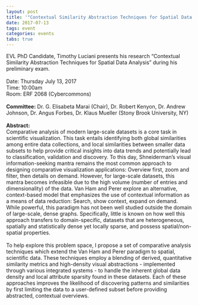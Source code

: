 ```yaml
---
layout: post
title: '"Contextual Similarity Abstraction Techniques for Spatial Data Analysis"'
date: 2017-07-13
tags: event
categories: events
tabs: true
---
```


EVL PhD Candidate, Timothy Luciani presents his research &ldquo;Contextual Similarity Abstraction Techniques for Spatial Data Analysis&rdquo; during his preliminary exam.<br><br>
Date: Thursday July 13, 2017<br>
Time: 10:00am<br>
Room: ERF 2068 (Cybercommons)<br><br>
<strong>Committee:</strong> Dr. G. Elisabeta Marai (Chair), Dr. Robert Kenyon, Dr. Andrew Johnson, Dr. Angus Forbes, Dr. Klaus Mueller (Stony Brook University, NY)<br><br>
<strong>Abstract:</strong><br>
Comparative analysis of modern large-scale datasets is a core task in scientific visualization. This task entails identifying both global similarities among entire data collections, and local similarities between smaller data subsets to help provide critical insights into data trends and potentially lead to classification, validation and discovery. To this day, Shneiderman&rsquo;s visual information-seeking mantra remains the most common approach to designing comparative visualization applications: Overview first, zoom and filter, then details on demand. However, for large-scale datasets, this mantra becomes infeasible due to the high volume (number of entries and dimensionality) of the data. Van Ham and Perer explore an alternative, context-based model that emphasizes the use of contextual information as a means of data reduction: Search, show context, expand on demand. While powerful, this paradigm has not been well studied outside the domain of large-scale, dense graphs. Specifically, little is known on how well this approach transfers to domain-specific, datasets that are heterogeneous, spatially and statistically dense yet locally sparse, and possess spatial/non-spatial properties.<br><br>
To help explore this problem space, I propose a set of comparative analysis techniques which extend the Van Ham and Perer paradigm to spatial, scientific data. These techniques employ a blending of derived, quantitative similarity metrics and high-density visual abstractions - implemented through various integrated systems - to handle the inherent global data density and local attribute sparsity found in these datasets. Each of these approaches improves the likelihood of discovering patterns and similarities by first limiting the data to a user-defined subset before providing abstracted, contextual overviews.